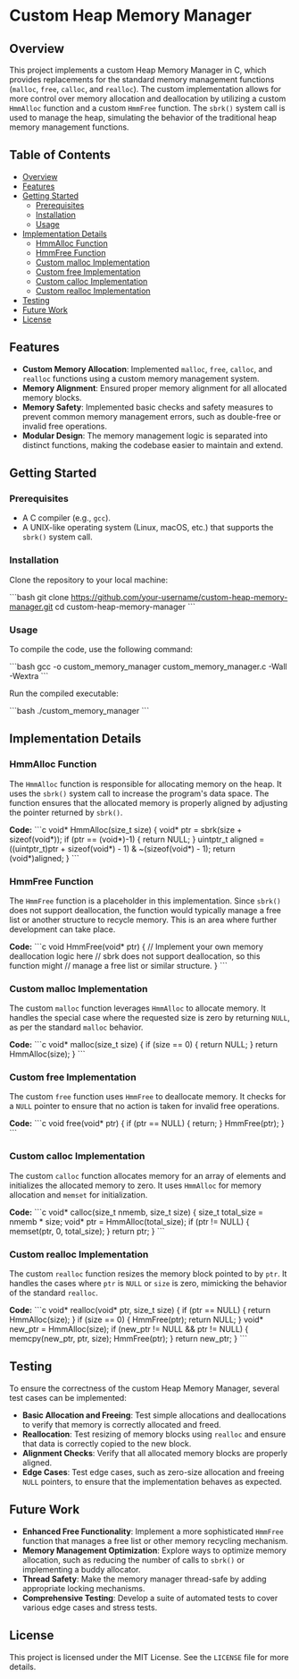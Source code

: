 
# Custom Heap Memory Manager

## Overview

This project implements a custom Heap Memory Manager in C, which provides replacements for the standard memory management functions (`malloc`, `free`, `calloc`, and `realloc`). The custom implementation allows for more control over memory allocation and deallocation by utilizing a custom `HmmAlloc` function and a custom `HmmFree` function. The `sbrk()` system call is used to manage the heap, simulating the behavior of the traditional heap memory management functions.

## Table of Contents

- [Overview](#overview)
- [Features](#features)
- [Getting Started](#getting-started)
  - [Prerequisites](#prerequisites)
  - [Installation](#installation)
  - [Usage](#usage)
- [Implementation Details](#implementation-details)
  - [HmmAlloc Function](#hmmalloc-function)
  - [HmmFree Function](#hmmfree-function)
  - [Custom malloc Implementation](#custom-malloc-implementation)
  - [Custom free Implementation](#custom-free-implementation)
  - [Custom calloc Implementation](#custom-calloc-implementation)
  - [Custom realloc Implementation](#custom-realloc-implementation)
- [Testing](#testing)
- [Future Work](#future-work)
- [License](#license)

## Features

- **Custom Memory Allocation**: Implemented `malloc`, `free`, `calloc`, and `realloc` functions using a custom memory management system.
- **Memory Alignment**: Ensured proper memory alignment for all allocated memory blocks.
- **Memory Safety**: Implemented basic checks and safety measures to prevent common memory management errors, such as double-free or invalid free operations.
- **Modular Design**: The memory management logic is separated into distinct functions, making the codebase easier to maintain and extend.

## Getting Started

### Prerequisites

- A C compiler (e.g., `gcc`).
- A UNIX-like operating system (Linux, macOS, etc.) that supports the `sbrk()` system call.

### Installation

Clone the repository to your local machine:

\`\`\`bash
git clone https://github.com/your-username/custom-heap-memory-manager.git
cd custom-heap-memory-manager
\`\`\`

### Usage

To compile the code, use the following command:

\`\`\`bash
gcc -o custom_memory_manager custom_memory_manager.c -Wall -Wextra
\`\`\`

Run the compiled executable:

\`\`\`bash
./custom_memory_manager
\`\`\`

## Implementation Details

### HmmAlloc Function

The `HmmAlloc` function is responsible for allocating memory on the heap. It uses the `sbrk()` system call to increase the program's data space. The function ensures that the allocated memory is properly aligned by adjusting the pointer returned by `sbrk()`.

**Code:**
\`\`\`c
void* HmmAlloc(size_t size) {
    void* ptr = sbrk(size + sizeof(void*)); 
    if (ptr == (void*)-1) {
        return NULL;
    }
    uintptr_t aligned = ((uintptr_t)ptr + sizeof(void*) - 1) & ~(sizeof(void*) - 1);
    return (void*)aligned;
}
\`\`\`

### HmmFree Function

The `HmmFree` function is a placeholder in this implementation. Since `sbrk()` does not support deallocation, the function would typically manage a free list or another structure to recycle memory. This is an area where further development can take place.

**Code:**
\`\`\`c
void HmmFree(void* ptr) {
    // Implement your own memory deallocation logic here
    // sbrk does not support deallocation, so this function might
    // manage a free list or similar structure.
}
\`\`\`

### Custom malloc Implementation

The custom `malloc` function leverages `HmmAlloc` to allocate memory. It handles the special case where the requested size is zero by returning `NULL`, as per the standard `malloc` behavior.

**Code:**
\`\`\`c
void* malloc(size_t size) {
    if (size == 0) {
        return NULL;
    }
    return HmmAlloc(size);
}
\`\`\`

### Custom free Implementation

The custom `free` function uses `HmmFree` to deallocate memory. It checks for a `NULL` pointer to ensure that no action is taken for invalid free operations.

**Code:**
\`\`\`c
void free(void* ptr) {
    if (ptr == NULL) {
        return;
    }
    HmmFree(ptr);
}
\`\`\`

### Custom calloc Implementation

The custom `calloc` function allocates memory for an array of elements and initializes the allocated memory to zero. It uses `HmmAlloc` for memory allocation and `memset` for initialization.

**Code:**
\`\`\`c
void* calloc(size_t nmemb, size_t size) {
    size_t total_size = nmemb * size;
    void* ptr = HmmAlloc(total_size);
    if (ptr != NULL) {
        memset(ptr, 0, total_size);
    }
    return ptr;
}
\`\`\`

### Custom realloc Implementation

The custom `realloc` function resizes the memory block pointed to by `ptr`. It handles the cases where `ptr` is `NULL` or `size` is zero, mimicking the behavior of the standard `realloc`.

**Code:**
\`\`\`c
void* realloc(void* ptr, size_t size) {
    if (ptr == NULL) {
        return HmmAlloc(size);
    }
    if (size == 0) {
        HmmFree(ptr);
        return NULL;
    }
    void* new_ptr = HmmAlloc(size);
    if (new_ptr != NULL && ptr != NULL) {
        memcpy(new_ptr, ptr, size);
        HmmFree(ptr);
    }
    return new_ptr;
}
\`\`\`

## Testing

To ensure the correctness of the custom Heap Memory Manager, several test cases can be implemented:

- **Basic Allocation and Freeing**: Test simple allocations and deallocations to verify that memory is correctly allocated and freed.
- **Reallocation**: Test resizing of memory blocks using `realloc` and ensure that data is correctly copied to the new block.
- **Alignment Checks**: Verify that all allocated memory blocks are properly aligned.
- **Edge Cases**: Test edge cases, such as zero-size allocation and freeing `NULL` pointers, to ensure that the implementation behaves as expected.

## Future Work

- **Enhanced Free Functionality**: Implement a more sophisticated `HmmFree` function that manages a free list or other memory recycling mechanism.
- **Memory Management Optimization**: Explore ways to optimize memory allocation, such as reducing the number of calls to `sbrk()` or implementing a buddy allocator.
- **Thread Safety**: Make the memory manager thread-safe by adding appropriate locking mechanisms.
- **Comprehensive Testing**: Develop a suite of automated tests to cover various edge cases and stress tests.

## License

This project is licensed under the MIT License. See the `LICENSE` file for more details.
